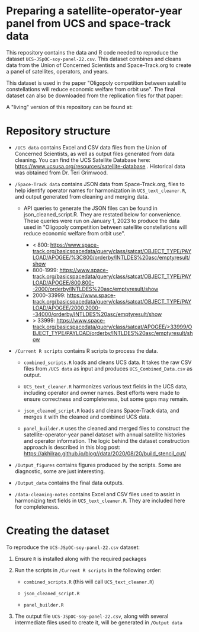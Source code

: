 # Preparing a satellite-operator-year panel from UCS and space-track data

This repository contains the data and R code needed to reproduce the dataset `UCS-JSpOC-soy-panel-22.csv`. This dataset combines and cleans data from the Union of Concerned Scientists and Space-Track.org to create a panel of satellites, operators, and years. 

This dataset is used in the paper "Oligopoly competition between satellite constellations will reduce economic welfare from orbit use". The final dataset can also be downloaded from the replication files for that paper:

A "living" version of this repository can be found at: 

# Repository structure

* `/UCS data` contains Excel and CSV data files from the Union of Concerned Scientists, as well as output files generated from data cleaning. You can find the UCS Satellite Database here: https://www.ucsusa.org/resources/satellite-database . Historical data was obtained from Dr. Teri Grimwood.

* `/Space-Track data` contains JSON data from Space-Track.org, files to help identify operator names for harmonization in `UCS_text_cleaner.R`, and output generated from cleaning and merging data.

	* API queries to generate the JSON files can be found in json_cleaned_script.R. They are restated below for convenience. These queries were run on January 1, 2023 to produce the data used in "Oligopoly competition between satellite constellations will reduce economic welfare from orbit use".

		* < 800: https://www.space-track.org/basicspacedata/query/class/satcat/OBJECT_TYPE/PAYLOAD/APOGEE/%3C800/orderby/INTLDES%20asc/emptyresult/show
		*  800-1999: https://www.space-track.org/basicspacedata/query/class/satcat/OBJECT_TYPE/PAYLOAD/APOGEE/800,800--2000/orderby/INTLDES%20asc/emptyresult/show
		* 2000-33999: https://www.space-track.org/basicspacedata/query/class/satcat/OBJECT_TYPE/PAYLOAD/APOGEE/2000,2000--34000/orderby/INTLDES%20asc/emptyresult/show
		* \> 33999: https://www.space-track.org/basicspacedata/query/class/satcat/APOGEE/>33999/OBJECT_TYPE/PAYLOAD/orderby/INTLDES%20asc/emptyresult/show

* `/Current R scripts` contains R scripts to process the data.
	
	* `combined_scripts.R` loads and cleans UCS data. It takes the raw CSV files from `/UCS data` as input and produces `UCS_Combined_Data.csv` as output.

	* `UCS_text_cleaner.R` harmonizes various text fields in the UCS data, including operator and owner names. Best efforts were made to ensure correctness and completeness, but some gaps may remain.

	* `json_cleaned_script.R` loads and cleans Space-Track data, and merges it with the cleaned and combined UCS data.

	* `panel_builder.R` uses the cleaned and merged files to construct the satellite-operator-year panel dataset with annual satellite histories and operator information. The logic behind the dataset construction approach is described in this blog post: https://akhilrao.github.io/blog//data/2020/08/20/build_stencil_cut/

* `/Output_figures` contains figures produced by the scripts. Some are diagnostic, some are just interesting.

* `/Output_data` contains the final data outputs.

* `/data-cleaning-notes` contains Excel and CSV files used to assist in harmonizing text fields in `UCS_text_cleaner.R`. They are included here for completeness.

# Creating the dataset

To reproduce the `UCS-JSpOC-soy-panel-22.csv` dataset:

1. Ensure `R` is installed along with the required packages

2. Run the scripts in `/Current R scripts` in the following order:

	* `combined_scripts.R` (this will call `UCS_text_cleaner.R`)

	* `json_cleaned_script.R`

	* `panel_builder.R`

3. The output file `UCS-JSpOC-soy-panel-22.csv`, along with several intermediate files used to create it, will be generated in `/Output data`
